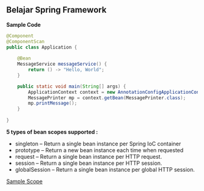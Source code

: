 ## Belajar Spring Framework

**Sample Code**
```java
@Component
@ComponentScan
public class Application {
    
    @Bean
    MessageService messageService() {    
        return () -> "Hello, World";
    }

    public static void main(String[] args) {
        ApplicationContext context = new AnnotationConfigApplicationContext(Application.class);
        MessagePrinter mp = context.getBean(MessagePrinter.class);
        mp.printMessage();
    }
    
}
```

**5 types of bean scopes supported :**

* singleton – Return a single bean instance per Spring IoC container
* prototype – Return a new bean instance each time when requested
* request – Return a single bean instance per HTTP request.
* session – Return a single bean instance per HTTP session.
* globalSession – Return a single bean instance per global HTTP session.

[Sample Scope](https://github.com/paralun/belajar-spring-framework/tree/master/spring-scope "Github")